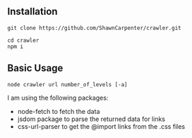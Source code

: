 ## Installation

```
git clone https://github.com/ShawnCarpenter/crawler.git

cd crawler
npm i
```

## Basic Usage

```
node crawler url number_of_levels [-a]
```

I am using the following packages:

- node-fetch to fetch the data
- jsdom package to parse the returned data for links
- css-url-parser to get the @import links from the .css files
